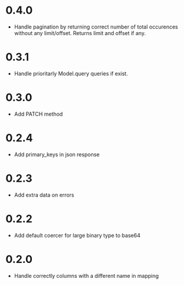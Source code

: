 0.4.0
=====

* Handle pagination by returning correct number of total occurences without any limit/offset. Returns limit and offset if any.


0.3.1
=====

* Handle prioritarly Model.query queries if exist.

0.3.0
=====

* Add PATCH method


0.2.4
=====

* Add primary_keys in json response

0.2.3
=====

* Add extra data on errors

0.2.2
=====

* Add default coercer for large binary type to base64

0.2.0
=====

* Handle correctly columns with a different name in mapping
